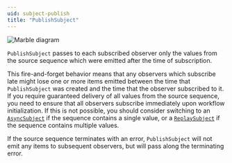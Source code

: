 ```yaml
---
uid: subject-publish
title: "PublishSubject"
---
```


![Marble diagram](~/images/language-subject-publish.svg)

`PublishSubject` passes to each subscribed observer only the values from the source sequence which were emitted after the time of subscription.

This fire-and-forget behavior means that any observers which subscribe late might lose one or more items emitted between the time that `PublishSubject` was created and the time that the observer subscribed to it. If you require guaranteed delivery of all values from the source sequence, you need to ensure that all observers subscribe immediately upon workflow initialization. If this is not possible, you should consider switching to an [`AsyncSubject`](xref:Bonsai.Expressions.AsyncSubjectBuilder) if the sequence contains a single value, or a [`ReplaySubject`](xref:Bonsai.Expressions.ReplaySubjectBuilder) if the sequence contains multiple values.

If the source sequence terminates with an error, `PublishSubject` will not emit any items to subsequent observers, but will pass along the terminating error.